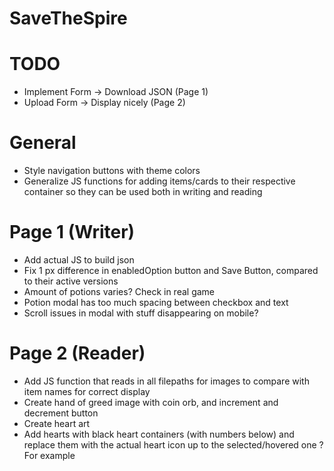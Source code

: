 # SaveTheSpire

# TODO
- Implement Form -> Download JSON (Page 1)
- Upload Form -> Display nicely (Page 2)

# General
- Style navigation buttons with theme colors
- Generalize JS functions for adding items/cards to their respective container so they can be used both in writing and reading

# Page 1 (Writer)
- Add actual JS to build json
- Fix 1 px difference in enabledOption button and Save Button, compared to their active versions
- Amount of potions varies? Check in real game
- Potion modal has too much spacing between checkbox and text
- Scroll issues in modal with stuff disappearing on mobile?

# Page 2 (Reader)
- Add JS function that reads in all filepaths for images to compare with item names for correct display
- Create hand of greed image with coin orb, and increment and decrement button
- Create heart art
 - Add hearts with black heart containers (with numbers below) and replace them with the actual heart icon up to the selected/hovered one ? For example